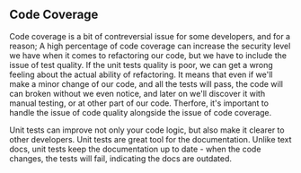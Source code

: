 Code Coverage
---------------------
Code coverage is a bit of contreversial issue for some developers, and for a reason;
A high percentage of code coverage can increase the security level we have when it comes to refactoring our code, but we have to include the issue of test quality. If the unit tests quality is poor, we can get a wrong feeling about the actual ability of refactoring.
It means that even if we'll make a minor change of our code, and all the tests will pass, the code will can broken without we even notice, and later on we'll discover it with manual testing, or at other part of our code.
Therfore, it's important to handle the issue of code quality alongside the issue of code coverage.

Unit tests can improve not only your code logic, but also make it clearer to other developers.
Unit tests are great tool for the documentation. Unlike text docs, unit tests keep the documentation up to date - when the code changes, the tests will fail, indicating the docs are outdated.